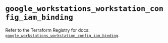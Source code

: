 # `google_workstations_workstation_config_iam_binding`

Refer to the Terraform Registry for docs: [`google_workstations_workstation_config_iam_binding`](https://registry.terraform.io/providers/hashicorp/google-beta/5.39.1/docs/resources/google_workstations_workstation_config_iam_binding).
